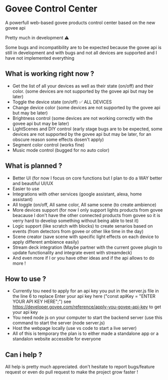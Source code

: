 # Govee Control Center
A powerfull web-based govee products control center based on the new govee api

Pretty much in development ⚠️

Some bugs and incompatibility are to be expected because the govee api is still in development and with bugs and not all devices are supported and I have not implemented everything

## What is working right now ?
- Get the list of all your devices as well as their state (on/off) and their color. (some devices are not supported by the govee api but may be later)
- Toggle the device state (on/off) ✅ ALL DEVICES
- Change device color (some devices are not supported by the govee api but may be later)
- Brightness control (some devices are not working correctly with the govee api but may be later)
- LightScenes and DIY control (early stage bugs are to be expected, some devices are not supported by the govee api but may be later, for an obscure reason some effects dosen't apply)
- Segment color control (works fine)
- Music mode control (bugged for no auto color)
  
## What is planned ?
- Better UI (for now I focus on core functions but I plan to do a WAY better and beautiful UI/UX
- Easier to use
- Integrations with other services (google assistant, alexa, home assistant)
- All toggle (on/off, All same color, All same scene (to create ambience)
- More devices support (for now I only support lights products from govee beacause I don't have the other connected products from govee so it is verry hard to develop something without being able to test it)
- Logic support (like scratch with blocks) to create senarios based on events (from detectors from govee or other like time in the day)
- Scene creator (save scene with specific light effects on each device to apply different ambience easily)
- Stream deck integration (Maybe partner with the current govee plugin to update functionality and integrate event with streamdeck)
- And even more if I or you have other ideas and if the api allows to do more !

## How to use ?
- Currently tou need to apply for an api key you put in the server.js file in the line 6 to replace Enter your api key here ("const apiKey = "ENTER YOUR API KEY HERE";") see https://developer.govee.com/reference/apply-you-govee-api-key to get your api key
- You need node js on your computer to start the backend server (use this command to start the server (node server.js)
- Host the webpage locally (use vs code to start a live server)
- All of this is temporary the plan is to either made a standalone app or a standalon website accessible for everyone

## Can i help ?
All help is pretty much appreciated. don't hesitate to report bugs/feature request or even do pull request to make the project grow faster !
